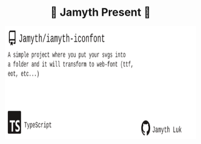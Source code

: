 <!-- built at 5/14/2025, 8:17:08 PM -->
<h1 align="center">
🎉 Jamyth Present 🎉
</h1>
<p align="center">
    <a href="https://github.com/Jamyth/iamyth-iconfont">
        <img width="1000" height="300" src="./readme.svg" />
    </a>
</p>